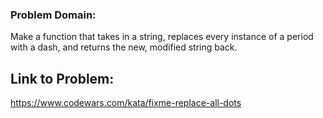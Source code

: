 ### Problem Domain:

Make a function that takes in a string, replaces every instance of a period with a dash, and returns the new, modified string back.

## Link to Problem: 

https://www.codewars.com/kata/fixme-replace-all-dots

